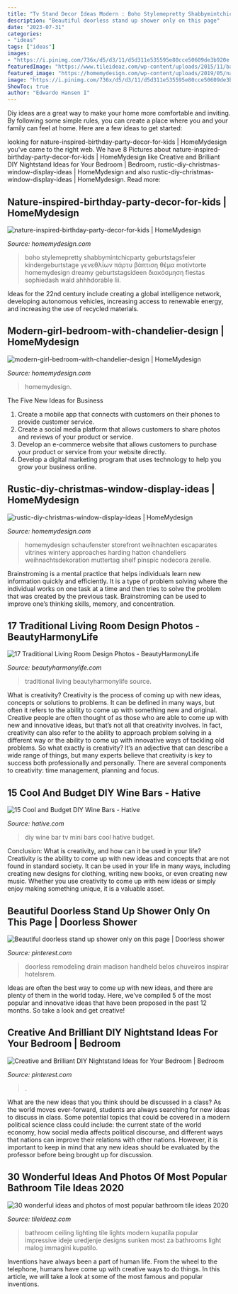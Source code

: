 ```yaml
---
title: "Tv Stand Decor Ideas Modern : Boho Stylemepretty Shabbymintchicparty Geburtstagsfeier Kindergeburtstage γενεθλίων πάρτυ βάπτιση θέμα Motivtorte Homemydesign Dreamy Geburtstagsideen διακόσμηση Fiestas Sophiedash Wald Ahhhdorable Lii"
description: "Beautiful doorless stand up shower only on this page"
date: "2023-07-31"
categories:
- "ideas"
tags: ["ideas"]
images:
- "https://i.pinimg.com/736x/d5/d3/11/d5d311e535595e80cce50609de3b920e.jpg"
featuredImage: "https://www.tileideaz.com/wp-content/uploads/2015/11/bathroom-tile1.jpg"
featured_image: "https://homemydesign.com/wp-content/uploads/2019/05/nature-inspired-birthday-party-decor-for-kids.jpg"
image: "https://i.pinimg.com/736x/d5/d3/11/d5d311e535595e80cce50609de3b920e.jpg"
ShowToc: true
author: "Edwardo Hansen I"
---
```



Diy ideas are a great way to make your home more comfortable and inviting. By following some simple rules, you can create a place where you and your family can feel at home. Here are a few ideas to get started: 

	

		
looking for nature-inspired-birthday-party-decor-for-kids | HomeMydesign you've came to the right web. We have 8 Pictures about nature-inspired-birthday-party-decor-for-kids | HomeMydesign like Creative and Brilliant DIY Nightstand Ideas for Your Bedroom | Bedroom, rustic-diy-christmas-window-display-ideas | HomeMydesign and also rustic-diy-christmas-window-display-ideas | HomeMydesign. Read more:
		
    
## Nature-inspired-birthday-party-decor-for-kids | HomeMydesign

<img loading=lazy src="https://homemydesign.com/wp-content/uploads/2019/05/nature-inspired-birthday-party-decor-for-kids.jpg" onerror="this.onerror=null;this.src='https://tse3.mm.bing.net/th?id=OIP.cEhq-xJcX2YAThrjFP-BXAHaLH&amp;pid=15.1';" alt="nature-inspired-birthday-party-decor-for-kids | HomeMydesign">

_Source: homemydesign.com_

>boho stylemepretty shabbymintchicparty geburtstagsfeier kindergeburtstage γενεθλίων πάρτυ βάπτιση θέμα motivtorte homemydesign dreamy geburtstagsideen διακόσμηση fiestas sophiedash wald ahhhdorable lii. 

	

Ideas for the 22nd century include creating a global intelligence network, developing autonomous vehicles, increasing access to renewable energy, and increasing the use of recycled materials.

    
## Modern-girl-bedroom-with-chandelier-design | HomeMydesign

<img loading=lazy src="https://homemydesign.com/wp-content/uploads/2020/12/modern-girl-bedroom-with-chandelier-design.jpg" onerror="this.onerror=null;this.src='https://tse1.mm.bing.net/th?id=OIP.H9fYfi5-LKGzLxBSyGZBhQHaLG&amp;pid=15.1';" alt="modern-girl-bedroom-with-chandelier-design | HomeMydesign">

_Source: homemydesign.com_

>homemydesign. 

	

The Five New Ideas for Business
1. Create a mobile app that connects with customers on their phones to provide customer service. 
2. Create a social media platform that allows customers to share photos and reviews of your product or service. 
3. Develop an e-commerce website that allows customers to purchase your product or service from your website directly. 
4. Develop a digital marketing program that uses technology to help you grow your business online.

    
## Rustic-diy-christmas-window-display-ideas | HomeMydesign

<img loading=lazy src="https://homemydesign.com/wp-content/uploads/2019/12/rustic-diy-christmas-window-display-ideas.jpg" onerror="this.onerror=null;this.src='https://tse3.mm.bing.net/th?id=OIP.B2GyvO4a4bzXXqe_WqE0rgHaJ4&amp;pid=15.1';" alt="rustic-diy-christmas-window-display-ideas | HomeMydesign">

_Source: homemydesign.com_

>homemydesign schaufenster storefront weihnachten escaparates vitrines wintery approaches harding hatton chandeliers weihnachtsdekoration muttertag shelf pinspic nodecora zerelle. 

	

Brainstroming is a mental practice that helps individuals learn new information quickly and efficiently. It is a type of problem solving where the individual works on one task at a time and then tries to solve the problem that was created by the previous task. Brainstroming can be used to improve one’s thinking skills, memory, and concentration.

    
## 17 Traditional Living Room Design Photos - BeautyHarmonyLife

<img loading=lazy src="https://beautyharmonylife.com/wp-content/uploads/2013/07/aaa-800x531.jpg" onerror="this.onerror=null;this.src='https://tse4.mm.bing.net/th?id=OIP.3XOJ8oTObyXKa3k9g0q59gHaE6&amp;pid=15.1';" alt="17 Traditional Living Room Design Photos - BeautyHarmonyLife">

_Source: beautyharmonylife.com_

>traditional living beautyharmonylife source. 

	

What is creativity?
Creativity is the process of coming up with new ideas, concepts or solutions to problems. It can be defined in many ways, but often it refers to the ability to come up with something new and original. Creative people are often thought of as those who are able to come up with new and innovative ideas, but that’s not all that creativity involves. In fact, creativity can also refer to the ability to approach problem solving in a different way or the ability to come up with innovative ways of tackling old problems.
So what exactly is creativity? It’s an adjective that can describe a wide range of things, but many experts believe that creativity is key to success both professionally and personally. There are several components to creativity: time management, planning and focus.

    
## 15 Cool And Budget DIY Wine Bars - Hative

<img loading=lazy src="https://hative.com/wp-content/uploads/2015/05/diy-wine-bars/13-diy-wine-bars.jpg" onerror="this.onerror=null;this.src='https://tse2.mm.bing.net/th?id=OIP.6JKqMYsl9yvekFxztIbPoQHaLI&amp;pid=15.1';" alt="15 Cool and Budget DIY Wine Bars - Hative">

_Source: hative.com_

>diy wine bar tv mini bars cool hative budget. 

	

Conclusion: What is creativity, and how can it be used in your life?
Creativity is the ability to come up with new ideas and concepts that are not found in standard society. It can be used in your life in many ways, including creating new designs for clothing, writing new books, or even creating new music. Whether you use creativity to come up with new ideas or simply enjoy making something unique, it is a valuable asset.

    
## Beautiful Doorless Stand Up Shower Only On This Page | Doorless Shower

<img loading=lazy src="https://i.pinimg.com/736x/d5/d3/11/d5d311e535595e80cce50609de3b920e.jpg" onerror="this.onerror=null;this.src='https://tse3.mm.bing.net/th?id=OIP.Dfb3JVth9kphOA5OwB_6owHaLH&amp;pid=15.1';" alt="Beautiful doorless stand up shower only on this page | Doorless shower">

_Source: pinterest.com_

>doorless remodeling drain madison handheld belos chuveiros inspirar hotelsrem. 

	

Ideas are often the best way to come up with new ideas, and there are plenty of them in the world today. Here, we’ve compiled 5 of the most popular and innovative ideas that have been proposed in the past 12 months. So take a look and get creative!

    
## Creative And Brilliant DIY Nightstand Ideas For Your Bedroom | Bedroom

<img loading=lazy src="https://i.pinimg.com/736x/69/2e/92/692e927ccdeffb38e4f13826f404ffcd.jpg" onerror="this.onerror=null;this.src='https://tse2.mm.bing.net/th?id=OIP.Dg4yelLAYhRKmdQ0sRRLgQHaKv&amp;pid=15.1';" alt="Creative and Brilliant DIY Nightstand Ideas for Your Bedroom | Bedroom">

_Source: pinterest.com_

>. 

	

What are the new ideas that you think should be discussed in a class?
As the world moves ever-forward, students are always searching for new ideas to discuss in class. Some potential topics that could be covered in a modern political science class could include: the current state of the world economy, how social media affects political discourse, and different ways that nations can improve their relations with other nations. However, it is important to keep in mind that any new ideas should be evaluated by the professor before being brought up for discussion.

    
## 30 Wonderful Ideas And Photos Of Most Popular Bathroom Tile Ideas 2020

<img loading=lazy src="https://www.tileideaz.com/wp-content/uploads/2015/11/bathroom-tile1.jpg" onerror="this.onerror=null;this.src='https://tse2.mm.bing.net/th?id=OIP.XfeGBtgtOlT6blppQFKu2QHaJ3&amp;pid=15.1';" alt="30 wonderful ideas and photos of most popular bathroom tile ideas 2020">

_Source: tileideaz.com_

>bathroom ceiling lighting tile lights modern kupatila popular impressive ideje uredjenje designs sunken most za bathrooms light malog immagini kupatilo. 

	

Inventions have always been a part of human life. From the wheel to the telephone, humans have come up with creative ways to do things. In this article, we will take a look at some of the most famous and popular inventions.

